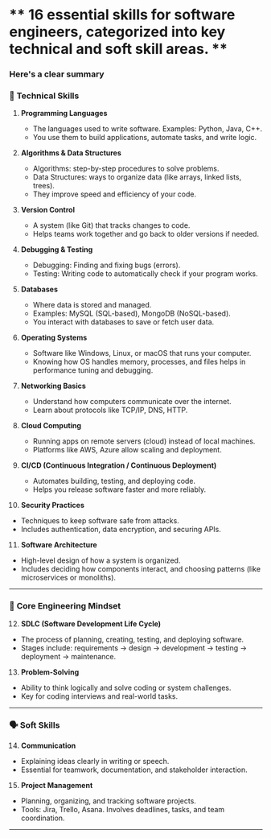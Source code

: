 # ** 16 essential skills for software engineers, categorized into key technical and soft skill areas. ** #
 ### Here's a clear summary ###


### 🔧 **Technical Skills**

1. **Programming Languages**

   * The languages used to write software. Examples: Python, Java, C++.
   * You use them to build applications, automate tasks, and write logic.

2. **Algorithms & Data Structures**

   * Algorithms: step-by-step procedures to solve problems.
   * Data Structures: ways to organize data (like arrays, linked lists, trees).
   * They improve speed and efficiency of your code.

3. **Version Control**

   * A system (like Git) that tracks changes to code.
   * Helps teams work together and go back to older versions if needed.

4. **Debugging & Testing**

   * Debugging: Finding and fixing bugs (errors).
   * Testing: Writing code to automatically check if your program works.

5. **Databases**

   * Where data is stored and managed.
   * Examples: MySQL (SQL-based), MongoDB (NoSQL-based).
   * You interact with databases to save or fetch user data.

6. **Operating Systems**

   * Software like Windows, Linux, or macOS that runs your computer.
   * Knowing how OS handles memory, processes, and files helps in performance tuning and debugging.

7. **Networking Basics**

   * Understand how computers communicate over the internet.
   * Learn about protocols like TCP/IP, DNS, HTTP.

8. **Cloud Computing**

   * Running apps on remote servers (cloud) instead of local machines.
   * Platforms like AWS, Azure allow scaling and deployment.

9. **CI/CD (Continuous Integration / Continuous Deployment)**

   * Automates building, testing, and deploying code.
   * Helps you release software faster and more reliably.

10. **Security Practices**

* Techniques to keep software safe from attacks.
* Includes authentication, data encryption, and securing APIs.

11. **Software Architecture**

* High-level design of how a system is organized.
* Includes deciding how components interact, and choosing patterns (like microservices or monoliths).

---

### 🔁 **Core Engineering Mindset**

12. **SDLC (Software Development Life Cycle)**

* The process of planning, creating, testing, and deploying software.
* Stages include: requirements → design → development → testing → deployment → maintenance.

13. **Problem-Solving**

* Ability to think logically and solve coding or system challenges.
* Key for coding interviews and real-world tasks.

---

### 🗣️ **Soft Skills**

14. **Communication**

* Explaining ideas clearly in writing or speech.
* Essential for teamwork, documentation, and stakeholder interaction.

15. **Project Management**

* Planning, organizing, and tracking software projects.
* Tools: Jira, Trello, Asana. Involves deadlines, tasks, and team coordination.

---
